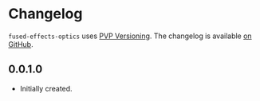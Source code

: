 # Changelog

`fused-effects-optics` uses [PVP Versioning][1].
The changelog is available [on GitHub][2].

## 0.0.1.0

* Initially created.

[1]: https://pvp.haskell.org
[2]: https://github.com/patrickt/fused-effects-optics/releases
